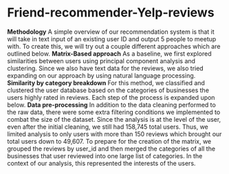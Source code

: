 # Friend-recommender-Yelp-reviews

**Methodology**
A simple overview of our recommendation system is that it will take in text input of an existing
user ID and output 5 people to meetup with. To create this, we will try out a couple different
approaches which are outlined below.
**Matrix-Based approach**
As a baseline, we first explored similarities between users using principal component analysis
and clustering. Since we also have text data for the reviews, we also tried expanding on our
approach by using natural language processing.
**Similarity by category breakdown**
For this method, we classified and clustered the user database based on the categories of
businesses the users highly rated in reviews. Each step of the process is expanded upon below.
**Data pre-processing**
In addition to the data cleaning performed to the raw data, there were some extra filtering
conditions we implemented to combat the size of the dataset. Since the analysis is at the level
of the user, even after the initial cleaning, we still had 158,745 total users. Thus, we limited
analysis to only users with more than 150 reviews which brought our total users down to 49,607.
To prepare for the creation of the matrix, we grouped the reviews by user_id and then merged
the categories of all the businesses that user reviewed into one large list of categories. In the
context of our analysis, this represented the interests of the users.
